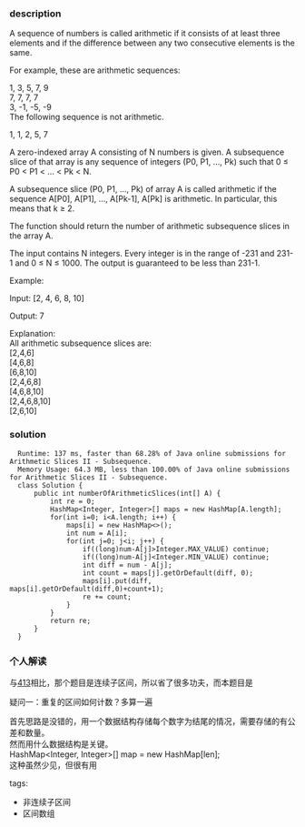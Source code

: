 ### description    
  A sequence of numbers is called arithmetic if it consists of at least three elements and if the difference between any two consecutive elements is the same.  
    
  For example, these are arithmetic sequences:  
    
  1, 3, 5, 7, 9  
  7, 7, 7, 7  
  3, -1, -5, -9  
  The following sequence is not arithmetic.  
    
  1, 1, 2, 5, 7  
     
  A zero-indexed array A consisting of N numbers is given. A subsequence slice of that array is any sequence of integers (P0, P1, ..., Pk) such that 0 ≤ P0 < P1 < ... < Pk < N.  
    
  A subsequence slice (P0, P1, ..., Pk) of array A is called arithmetic if the sequence A[P0], A[P1], ..., A[Pk-1], A[Pk] is arithmetic. In particular, this means that k ≥ 2.  
    
  The function should return the number of arithmetic subsequence slices in the array A.  
    
  The input contains N integers. Every integer is in the range of -231 and 231-1 and 0 ≤ N ≤ 1000. The output is guaranteed to be less than 231-1.  
    
     
  Example:  
    
  Input: [2, 4, 6, 8, 10]  
    
  Output: 7  
    
  Explanation:  
  All arithmetic subsequence slices are:  
  [2,4,6]  
  [4,6,8]  
  [6,8,10]  
  [2,4,6,8]  
  [4,6,8,10]  
  [2,4,6,8,10]  
  [2,6,10]  
### solution    
```    
  Runtime: 137 ms, faster than 68.28% of Java online submissions for Arithmetic Slices II - Subsequence.  
  Memory Usage: 64.3 MB, less than 100.00% of Java online submissions for Arithmetic Slices II - Subsequence.  
  class Solution {  
      public int numberOfArithmeticSlices(int[] A) {  
          int re = 0;  
          HashMap<Integer, Integer>[] maps = new HashMap[A.length];  
          for(int i=0; i<A.length; i++) {  
              maps[i] = new HashMap<>();  
              int num = A[i];  
              for(int j=0; j<i; j++) {  
                  if((long)num-A[j]>Integer.MAX_VALUE) continue;  
                  if((long)num-A[j]<Integer.MIN_VALUE) continue;  
                  int diff = num - A[j];  
                  int count = maps[j].getOrDefault(diff, 0);  
                  maps[i].put(diff, maps[i].getOrDefault(diff,0)+count+1);  
                  re += count;  
              }  
          }  
          return re;  
      }  
  }  
```    
    
### 个人解读    
  与[413](413_Arithmetic%20Slices%20(Medium).md)相比，那个题目是连续子区间，所以省了很多功夫，而本题目是  
    
  疑问一：重复的区间如何计数？多算一遍  
    
  首先思路是没错的，用一个数据结构存储每个数字为结尾的情况，需要存储的有公差和数量。  
  然而用什么数据结构是关键。  
  HashMap<Integer, Integer>[] map = new HashMap[len];  
  这种虽然少见，但很有用  
    
tags:    
  -  非连续子区间  
  -  区间数组  
